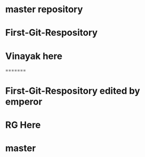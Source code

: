 # master repository
# First-Git-Respository
# Vinayak here
=======
# First-Git-Respository edited by emperor

# RG Here
# master
